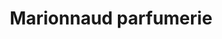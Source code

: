 ---
title: "Marionnaud parfumerie"
url: /vienne/marionnaud-parfumerie-place-francois-mitterrand/
shop: beauté
---